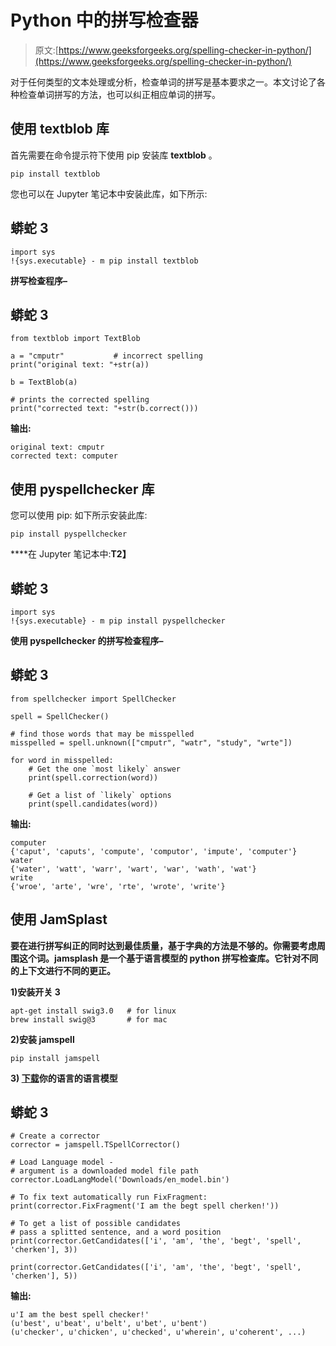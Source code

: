# Python 中的拼写检查器

> 原文:[https://www.geeksforgeeks.org/spelling-checker-in-python/](https://www.geeksforgeeks.org/spelling-checker-in-python/)

对于任何类型的文本处理或分析，检查单词的拼写是基本要求之一。本文讨论了各种检查单词拼写的方法，也可以纠正相应单词的拼写。

## 使用 textblob 库

首先需要在命令提示符下使用 pip 安装库 **textblob** 。

```
pip install textblob

```

您也可以在 Jupyter 笔记本中安装此库，如下所示:

## 蟒蛇 3

```
import sys
!{sys.executable} - m pip install textblob
```

**拼写检查程序–**

## 蟒蛇 3

```
from textblob import TextBlob

a = "cmputr"           # incorrect spelling
print("original text: "+str(a))

b = TextBlob(a)

# prints the corrected spelling
print("corrected text: "+str(b.correct()))
```

**输出:**

```
original text: cmputr
corrected text: computer

```

## 使用 pyspellchecker 库

您可以使用 pip: 如下所示安装此库:

```
pip install pyspellchecker 
```

****在 Jupyter 笔记本中:**T2】**

## **蟒蛇 3**

```
import sys
!{sys.executable} - m pip install pyspellchecker
```

 ****使用 pyspellchecker 的拼写检查程序–**** 

## **蟒蛇 3**

```
from spellchecker import SpellChecker

spell = SpellChecker()

# find those words that may be misspelled
misspelled = spell.unknown(["cmputr", "watr", "study", "wrte"])

for word in misspelled:
    # Get the one `most likely` answer
    print(spell.correction(word))

    # Get a list of `likely` options
    print(spell.candidates(word))
```

****输出:**** 

```
computer
{'caput', 'caputs', 'compute', 'computor', 'impute', 'computer'}
water
{'water', 'watt', 'warr', 'wart', 'war', 'wath', 'wat'}
write
{'wroe', 'arte', 'wre', 'rte', 'wrote', 'write'} 
```

## **使用 JamSplast**

**要在进行拼写纠正的同时达到最佳质量，基于字典的方法是不够的。你需要考虑周围这个词。jamsplash 是一个基于语言模型的 python 拼写检查库。它针对不同的上下文进行不同的更正。**

**1)安装开关 3**

```
apt-get install swig3.0   # for linux
brew install swig@3       # for mac 
```

**2)安装 jamspell**

```
pip install jamspell 
```

**3) [下载](https://github.com/bakwc/JamSpell#download-models)你的语言的语言模型**

## **蟒蛇 3**

```
# Create a corrector
corrector = jamspell.TSpellCorrector()

# Load Language model -
# argument is a downloaded model file path
corrector.LoadLangModel('Downloads/en_model.bin')

# To fix text automatically run FixFragment:
print(corrector.FixFragment('I am the begt spell cherken!'))

# To get a list of possible candidates
# pass a splitted sentence, and a word position
print(corrector.GetCandidates(['i', 'am', 'the', 'begt', 'spell', 'cherken'], 3))

print(corrector.GetCandidates(['i', 'am', 'the', 'begt', 'spell', 'cherken'], 5))
```

****输出:****

```
u'I am the best spell checker!'
(u'best', u'beat', u'belt', u'bet', u'bent')
(u'checker', u'chicken', u'checked', u'wherein', u'coherent', ...) 
```